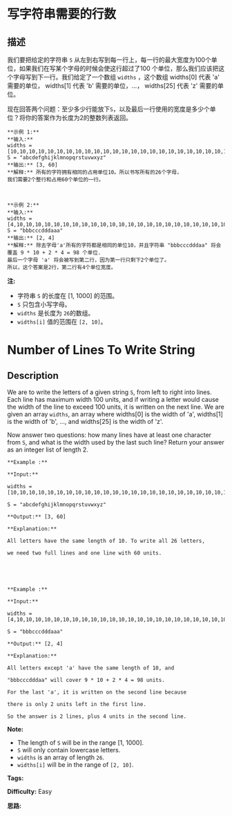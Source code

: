 # 写字符串需要的行数

## 描述

我们要把给定的字符串 `S` 从左到右写到每一行上，每一行的最大宽度为100个单位，如果我们在写某个字母的时候会使这行超过了100 个单位，那么我们应该把这个字母写到下一行。我们给定了一个数组 `widths` ，这个数组 widths[0] 代表 'a' 需要的单位， widths[1] 代表 'b' 需要的单位，...， widths[25] 代表 'z' 需要的单位。

现在回答两个问题：至少多少行能放下`S`，以及最后一行使用的宽度是多少个单位？将你的答案作为长度为2的整数列表返回。

    
    
    **示例 1:**
    **输入:** 
    widths = [10,10,10,10,10,10,10,10,10,10,10,10,10,10,10,10,10,10,10,10,10,10,10,10,10,10]
    S = "abcdefghijklmnopqrstuvwxyz"
    **输出:** [3, 60]
    **解释:** 所有的字符拥有相同的占用单位10。所以书写所有的26个字母，
    我们需要2个整行和占用60个单位的一行。
    
    
    
    **示例 2:**
    **输入:** 
    widths = [4,10,10,10,10,10,10,10,10,10,10,10,10,10,10,10,10,10,10,10,10,10,10,10,10,10]
    S = "bbbcccdddaaa"
    **输出:** [2, 4]
    **解释:** 除去字母'a'所有的字符都是相同的单位10，并且字符串 "bbbcccdddaa" 将会覆盖 9 * 10 + 2 * 4 = 98 个单位.
    最后一个字母 'a' 将会被写到第二行，因为第一行只剩下2个单位了。
    所以，这个答案是2行，第二行有4个单位宽度。
    



**注:**

  * 字符串 `S` 的长度在 [1, 1000] 的范围。
  * `S` 只包含小写字母。
  * `widths` 是长度为 `26`的数组。
  * `widths[i]` 值的范围在 `[2, 10]`。



# Number of Lines To Write String

## Description



We are to write the letters of a given string `S`, from left to right into lines. Each line has maximum width 100 units, and if writing a letter would cause the width of the line to exceed 100 units, it is written on the next line. We are given an array `widths`, an array where widths[0] is the width of 'a', widths[1] is the width of 'b', ..., and widths[25] is the width of 'z'.

Now answer two questions: how many lines have at least one character from `S`, and what is the width used by the last such line? Return your answer as an integer list of length 2.



    
    
    **Example :**
    **Input:** 
    widths = [10,10,10,10,10,10,10,10,10,10,10,10,10,10,10,10,10,10,10,10,10,10,10,10,10,10]
    S = "abcdefghijklmnopqrstuvwxyz"
    **Output:** [3, 60]
    **Explanation:**
    All letters have the same length of 10. To write all 26 letters,
    we need two full lines and one line with 60 units.
    
    
    
    **Example :**
    **Input:** 
    widths = [4,10,10,10,10,10,10,10,10,10,10,10,10,10,10,10,10,10,10,10,10,10,10,10,10,10]
    S = "bbbcccdddaaa"
    **Output:** [2, 4]
    **Explanation:**
    All letters except 'a' have the same length of 10, and 
    "bbbcccdddaa" will cover 9 * 10 + 2 * 4 = 98 units.
    For the last 'a', it is written on the second line because
    there is only 2 units left in the first line.
    So the answer is 2 lines, plus 4 units in the second line.
    



**Note:**

  * The length of `S` will be in the range [1, 1000].
  * `S` will only contain lowercase letters.
  * `widths` is an array of length `26`.
  * `widths[i]` will be in the range of `[2, 10]`.


**Tags:** 

**Difficulty:** Easy

**思路:**
